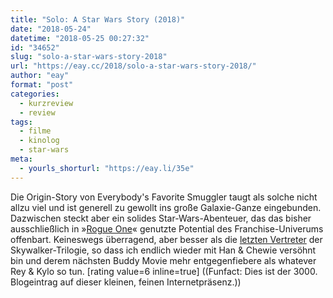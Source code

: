 ```yaml
---
title: "Solo: A Star Wars Story (2018)"
date: "2018-05-24"
datetime: "2018-05-25 00:27:32"
id: "34652"
slug: "solo-a-star-wars-story-2018"
url: "https://eay.cc/2018/solo-a-star-wars-story-2018/"
author: "eay"
format: "post"
categories:
  - kurzreview
  - review
tags:
  - filme
  - kinolog
  - star-wars
meta:
  - yourls_shorturl: "https://eay.li/35e"
---
```


Die Origin-Story von Everybody's Favorite Smuggler taugt als solche nicht allzu viel und ist generell zu gewollt ins große Galaxie-Ganze eingebunden. Dazwischen steckt aber ein solides Star-Wars-Abenteuer, das das bisher ausschließlich in »[Rogue One](https://eay.cc/2016/rogue-one-a-star-wars-story/)« genutzte Potential des Franchise-Univerums offenbart. Keineswegs überragend, aber besser als die [letzten Vertreter](https://eay.cc/2017/star-wars-the-last-jedi/) der Skywalker-Trilogie, so dass ich endlich wieder mit Han & Chewie versöhnt bin und derem nächsten Buddy Movie mehr entgegenfiebere als whatever Rey & Kylo so tun. \[rating value=6 inline=true\] ((Funfact: Dies ist der 3000. Blogeintrag auf dieser kleinen, feinen Internetpräsenz.))

